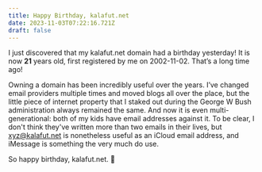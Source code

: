 ```yaml
---
title: Happy Birthday, kalafut.net
date: 2023-11-03T07:22:16.721Z
draft: false
---
```

I just discovered that my kalafut.net domain had a birthday yesterday! It is now **21** years old, first registered by me on 2002-11-02. That’s a long time ago! 

Owning a domain has been incredibly useful over the years. I’ve changed email providers multiple times and moved blogs all over the place, but the little piece of internet property that I staked out during the George W Bush administration always remained the same. And now it is even multi-generational: both of my kids have email addresses against it. To be clear, I don't think they've written more than two emails in their lives, but xyz@kalafut.net is nonetheless useful as an iCloud email address, and iMessage is something the very much do use.

So happy birthday, kalafut.net. 🍻